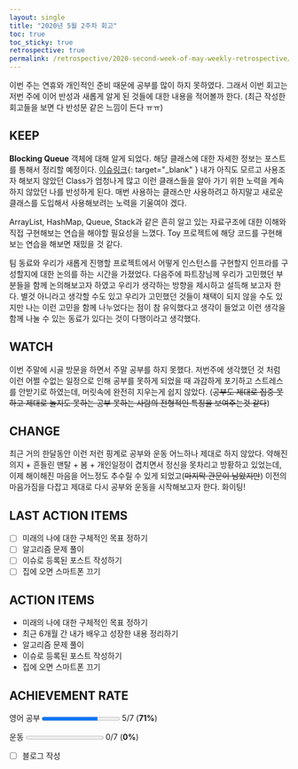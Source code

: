 ```yaml
---
layout: single
title: "2020년 5월 2주차 회고"
toc: true
toc_sticky: true
retrospective: true
permalink: /retrospective/2020-second-week-of-may-weekly-retrospective/
---
```


이번 주는 연휴와 개인적인 준비 때문에 공부를 많이 하지 못하였다. 그래서 이번 회고는 저번 주에 이어 반성과 새롭게 알게 된 것들에 대한 내용을 적어볼까 한다. (최근 작성한 회고들을 보면 다 반성문 같은 느낌이 든다 ㅠㅠ)

## KEEP

**Blocking Queue** 객체에 대해 알게 되었다. 해당 클래스에 대한 자세한 정보는 포스트를 통해서 정리할 예정이다. [이슈링크](https://github.com/veluxer62/veluxer62.github.io/issues/351){: target="\_blank" } 내가 아직도 모르고 사용조자 해보지 않았던 Class가 엄청나게 많고 이런 클래스들을 알아 가기 위한 노력을 계속하지 않았던 나를 반성하게 된다. 매번 사용하는 클래스만 사용하려고 하지말고 새로운 클래스를 도입해서 사용해보려는 노력을 기울여야 겠다.

ArrayList, HashMap, Queue, Stack과 같은 흔히 알고 있는 자료구조에 대한 이해와 직접 구현해보는 연습을 해야할 필요성을 느꼈다. Toy 프로젝트에 해당 코드를 구현해보는 연습을 해보면 재밌을 것 같다.

팀 동료와 우리가 새롭게 진행할 프로젝트에서 어떻게 인스턴스를 구현할지 인프라를 구성할지에 대한 논의를 하는 시간을 가졌었다. 다음주에 파트장님께 우리가 고민했던 부분들을 함께 논의해보고자 하였고 우리가 생각하는 방향을 제시하고 설득해 보고자 한다. 별것 아니라고 생각할 수도 있고 우리가 고민했던 것들이 채택이 되지 않을 수도 있지만 나는 이런 고민을 함께 나누었다는 점이 참 유익했다고 생각이 들었고 이런 생각을 함께 나눌 수 있는 동료가 있다는 것이 다행이라고 생각했다.

## WATCH

이번 주말에 시골 방문을 하면서 주말 공부를 하지 못했다. 저번주에 생각했던 것 처럼 이런 어쩔 수없는 일정으로 인해 공부를 못하게 되었을 때 과감하게 포기하고 스트레스를 안받기로 하였는데, 머릿속에 완전히 지우는게 쉽지 않았다. (~~공부도 제대로 집중 못하고 제대로 놀지도 못하는 공부 못하는 사람의 전형적인 특징을 보여주는것 같다~~)

## CHANGE

최근 거의 한달동안 이런 저런 핑계로 공부와 운동 어느하나 제대로 하지 않았다. 약해진 의지 + 흔들린 맨탈 + 봄 + 개인일정이 겹치면서 정신을 못차리고 방황하고 있었는데, 이제 해이해진 마음을 어느정도 추수릴 수 있게 되었고(~~마지막 관문이 남았지만~~) 이전의 마음가짐을 다잡고 제대로 다시 공부와 운동을 시작해보고자 한다. 화이팅!

## LAST ACTION ITEMS

- [ ] 미래의 나에 대한 구체적인 목표 정하기
- [ ] 알고리즘 문제 풀이
- [ ] 이슈로 등록된 포스트 작성하기
- [ ] 집에 오면 스마트폰 끄기

## ACTION ITEMS

- 미래의 나에 대한 구체적인 목표 정하기
- 최근 6개월 간 내가 배우고 성장한 내용 정리하기
- 알고리즘 문제 풀이
- 이슈로 등록된 포스트 작성하기
- 집에 오면 스마트폰 끄기

## ACHIEVEMENT RATE

영어 공부
<progress value="5" max="7"></progress>
5/7 (<b>71%</b>)

운동
<progress value="0" max="7"></progress>
0/7 (<b>0%</b>)

- [ ] 블로그 작성
